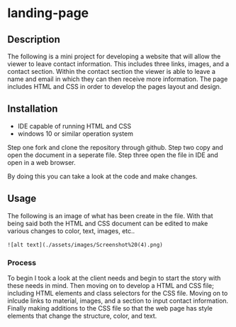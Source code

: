# landing-page

## Description

The following is a mini project for developing a website that will allow the viewer to leave contact information. This includes three links, images, and a contact section. Within the contact section the viewer is able to leave a name and email in which they can then receive more information. The page includes HTML and CSS in order to develop the pages layout and design.

## Installation
* IDE capable of running HTML and CSS
* windows 10 or similar operation system

Step one fork and clone the repository through github. Step two copy and open the document in a seperate file. Step three open the file in IDE and open in a web browser.

By doing this you can take a look at the code and make changes. 

## Usage

The following is an image of what has been create in the file. With that being said both the HTML and CSS document can be edited to make various changes to color, text, images, etc..

    ![alt text](./assets/images/Screenshot%20(4).png)

### Process
To begin I took a look at the client needs and begin to start the story with these needs in mind. Then moving on to develop a HTML and CSS file; including HTML elements and class selectors for the CSS file. Moving on to inlcude links to material, images, and a section to input contact information. Finally making additions to the CSS file so that the web page has style elements that change the structure, color, and text. 
